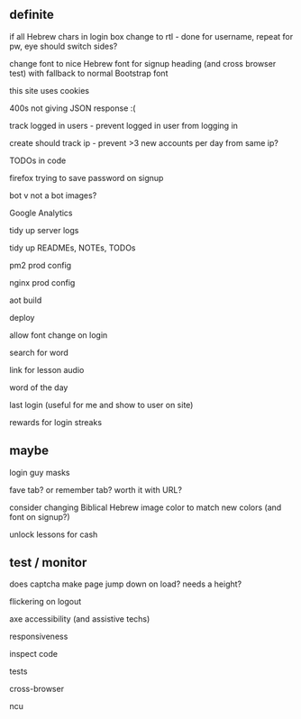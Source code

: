 definite
--------

if all Hebrew chars in login box change to rtl - done for username, repeat for pw, eye should switch sides?

change font to nice Hebrew font for signup heading (and cross browser test)
with fallback to normal Bootstrap font

this site uses cookies

400s not giving JSON response :(

track logged in users - prevent logged in user from logging in

create should track ip - prevent >3 new accounts per day from same ip?

TODOs in code

firefox trying to save password on signup

bot v not a bot images?

Google Analytics

tidy up server logs

tidy up READMEs, NOTEs, TODOs

pm2 prod config

nginx prod config

aot build

deploy

allow font change on login

search for word

link for lesson audio

word of the day

last login (useful for me and show to user on site)

rewards for login streaks

maybe
-----

login guy masks

fave tab? or remember tab? worth it with URL?

consider changing Biblical Hebrew image color to match new colors (and font on signup?)

unlock lessons for cash

test / monitor
--------------

does captcha make page jump down on load? needs a height?

flickering on logout

axe accessibility (and assistive techs)

responsiveness

inspect code

tests

cross-browser

ncu


